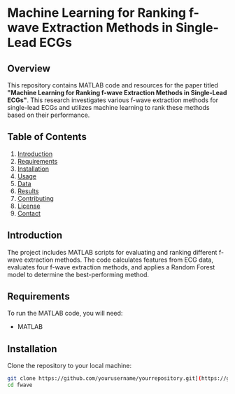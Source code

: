 # Machine Learning for Ranking f-wave Extraction Methods in Single-Lead ECGs

## Overview

This repository contains MATLAB code and resources for the paper titled **"Machine Learning for Ranking f-wave Extraction Methods in Single-Lead ECGs"**. This research investigates various f-wave extraction methods for single-lead ECGs and utilizes machine learning to rank these methods based on their performance.

## Table of Contents

1. [Introduction](#introduction)
2. [Requirements](#requirements)
3. [Installation](#installation)
4. [Usage](#usage)
5. [Data](#data)
6. [Results](#results)
7. [Contributing](#contributing)
8. [License](#license)
9. [Contact](#contact)

## Introduction

The project includes MATLAB scripts for evaluating and ranking different f-wave extraction methods. The code calculates features from ECG data, evaluates four f-wave extraction methods, and applies a Random Forest model to determine the best-performing method.

## Requirements

To run the MATLAB code, you will need:

- MATLAB

## Installation

Clone the repository to your local machine:

```bash
git clone https://github.com/yourusername/yourrepository.git](https://github.com/noambenmoshe/fwave.git
cd fwave

